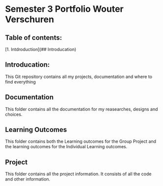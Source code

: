 # Semester 3 Portfolio Wouter Verschuren

## Table of contents:
[1. Intdroduction](## Introducation)


## Introducation:
This Git repository contains all my projects, documentation and where to find everything

## Documentation
This folder contains all the documentation for my reasearches, designs and choices.

## Learning Outcomes
This folder contains both the Learning outcomes for the Group Project and the learning outcomes for the Individual Learning outcomes.

## Project
This folder contains all the project information. It consists of all the code and other information. 
